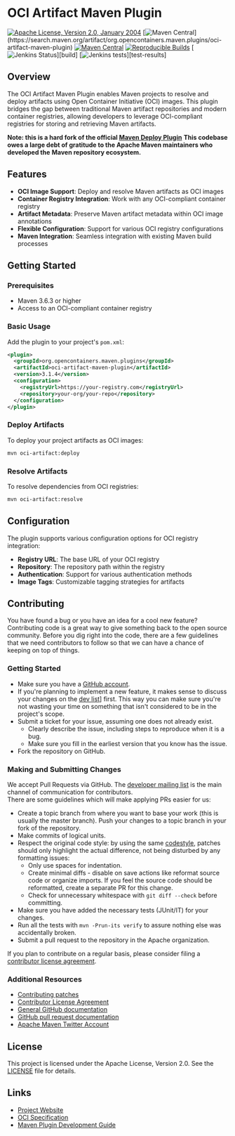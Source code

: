 <!---
 Licensed to the Apache Software Foundation (ASF) under one or more
 contributor license agreements.  See the NOTICE file distributed with
 this work for additional information regarding copyright ownership.
 The ASF licenses this file to You under the Apache License, Version 2.0
 (the "License"); you may not use this file except in compliance with
 the License.  You may obtain a copy of the License at

      http://www.apache.org/licenses/LICENSE-2.0

 Unless required by applicable law or agreed to in writing, software
 distributed under the License is distributed on an "AS IS" BASIS,
 WITHOUT WARRANTIES OR CONDITIONS OF ANY KIND, either express or implied.
 See the License for the specific language governing permissions and
 limitations under the License.
-->
# OCI Artifact Maven Plugin

[![Apache License, Version 2.0, January 2004](https://img.shields.io/github/license/apache/maven.svg?label=License)][license]
[![Maven Central](https://img.shields.io/maven-central/v/org.opencontainers.maven.plugins/oci-artifact-maven-plugin.svg?label=Maven%20Central&versionPrefix=3.)](https://search.maven.org/artifact/org.opencontainers.maven.plugins/oci-artifact-maven-plugin)
[![Maven Central](https://img.shields.io/maven-central/v/org.opencontainers.maven.plugins/oci-artifact-maven-plugin.svg?label=Maven%20Central)](https://search.maven.org/artifact/org.opencontainers.maven.plugins/oci-artifact-maven-plugin)
[![Reproducible Builds](https://img.shields.io/badge/Reproducible_Builds-ok-green?labelColor=blue)](https://github.com/jvm-repo-rebuild/reproducible-central/blob/master/content/org/opencontainers/maven/plugins/oci-artifact-maven-plugin/README.md)
[![Jenkins Status](https://img.shields.io/jenkins/s/https/ci-maven.apache.org/job/Maven/job/maven-box/job/oci-artifact-maven-plugin/job/master.svg?)][build]
[![Jenkins tests](https://img.shields.io/jenkins/t/https/ci-maven.apache.org/job/Maven/job/maven-box/job/oci-artifact-maven-plugin/job/master.svg?)][test-results]

## Overview

The OCI Artifact Maven Plugin enables Maven projects to resolve and deploy artifacts using Open
Container Initiative (OCI) images. This plugin bridges the gap between traditional Maven artifact
repositories and modern container registries, allowing developers to leverage OCI-compliant
registries for storing and retrieving Maven artifacts.

**Note: this is a hard fork of the official [Maven Deploy Plugin](https://github.com/apache/maven-deploy-plugin/tree/maven-deploy-plugin-3.1.4)**
**This codebase owes a large debt of gratitude to the Apache Maven maintainers who developed the**
**Maven repository ecosystem.**

## Features

- **OCI Image Support**: Deploy and resolve Maven artifacts as OCI images
- **Container Registry Integration**: Work with any OCI-compliant container registry
- **Artifact Metadata**: Preserve Maven artifact metadata within OCI image annotations
- **Flexible Configuration**: Support for various OCI registry configurations
- **Maven Integration**: Seamless integration with existing Maven build processes

## Getting Started

### Prerequisites

- Maven 3.6.3 or higher
- Access to an OCI-compliant container registry

### Basic Usage

Add the plugin to your project's `pom.xml`:

```xml
<plugin>
  <groupId>org.opencontainers.maven.plugins</groupId>
  <artifactId>oci-artifact-maven-plugin</artifactId>
  <version>3.1.4</version>
  <configuration>
    <registryUrl>https://your-registry.com</registryUrl>
    <repository>your-org/your-repo</repository>
  </configuration>
</plugin>
```

### Deploy Artifacts

To deploy your project artifacts as OCI images:

```bash
mvn oci-artifact:deploy
```

### Resolve Artifacts

To resolve dependencies from OCI registries:

```bash
mvn oci-artifact:resolve
```

## Configuration

The plugin supports various configuration options for OCI registry integration:

- **Registry URL**: The base URL of your OCI registry
- **Repository**: The repository path within the registry
- **Authentication**: Support for various authentication methods
- **Image Tags**: Customizable tagging strategies for artifacts

## Contributing

You have found a bug or you have an idea for a cool new feature? Contributing
code is a great way to give something back to the open source community. Before
you dig right into the code, there are a few guidelines that we need
contributors to follow so that we can have a chance of keeping on top of
things.

### Getting Started

+ Make sure you have a [GitHub account](https://github.com/signup/free).
+ If you're planning to implement a new feature, it makes sense to discuss your changes 
  on the [dev list][ml-list]] first. 
  This way you can make sure you're not wasting your time on something that isn't 
  considered to be in the project's scope.
+ Submit a ticket for your issue, assuming one does not already exist.
  + Clearly describe the issue, including steps to reproduce when it is a bug.
  + Make sure you fill in the earliest version that you know has the issue.
+ Fork the repository on GitHub.

### Making and Submitting Changes

We accept Pull Requests via GitHub. The [developer mailing list][ml-list] is the
main channel of communication for contributors.  
There are some guidelines which will make applying PRs easier for us:
+ Create a topic branch from where you want to base your work (this is usually the master branch).
  Push your changes to a topic branch in your fork of the repository.
+ Make commits of logical units.
+ Respect the original code style: by using the same [codestyle][code-style],
  patches should only highlight the actual difference, not being disturbed by any formatting issues:
  + Only use spaces for indentation.
  + Create minimal diffs - disable on save actions like reformat source code or organize imports. 
    If you feel the source code should be reformatted, create a separate PR for this change.
  + Check for unnecessary whitespace with `git diff --check` before committing.
+ Make sure you have added the necessary tests (JUnit/IT) for your changes.
+ Run all the tests with `mvn -Prun-its verify` to assure nothing else was accidentally broken.
+ Submit a pull request to the repository in the Apache organization.

If you plan to contribute on a regular basis, please consider filing a [contributor license agreement][cla].

### Additional Resources

+ [Contributing patches](https://maven.apache.org/guides/development/guide-maven-development.html#Creating_and_submitting_a_patch)
+ [Contributor License Agreement][cla]
+ [General GitHub documentation](https://help.github.com/)
+ [GitHub pull request documentation](https://help.github.com/send-pull-requests/)
+ [Apache Maven Twitter Account](https://twitter.com/ASFMavenProject)

## License

This project is licensed under the Apache License, Version 2.0. See the [LICENSE](LICENSE) file for details.

## Links

- [Project Website](https://opencontainers.org/)
- [OCI Specification](https://github.com/opencontainers/image-spec)
- [Maven Plugin Development Guide](https://maven.apache.org/guides/plugin/guide-java-plugin-development.html)

[license]: https://www.apache.org/licenses/LICENSE-2.0
[ml-list]: https://maven.apache.org/mailing-lists.html
[code-style]: https://maven.apache.org/developers/conventions/code.html
[cla]: https://www.apache.org/licenses/#clas
[maven-wiki]: https://cwiki.apache.org/confluence/display/MAVEN/Index
[test-results]: https://ci-maven.apache.org/job/Maven/job/maven-box/job/oci-artifact-maven-plugin/job/master/lastCompletedBuild/testReport/
[build]: https://ci-maven.apache.org/job/Maven/job/maven-box/job/oci-artifact-maven-plugin/job/master/